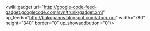 <wiki:gadget url="http://google-code-feed-gadget.googlecode.com/svn/trunk/gadget.xml" up\_feeds="http://bakopanos.blogspot.com/atom.xml" width="780"  height="340" border="0" up\_showaddbutton="0"/>